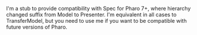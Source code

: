I'm a stub to provide compatibility with Spec for Pharo 7+, where hierarchy changed suffix from Model to Presenter. 
I'm equivalent in all cases to TransferModel, but you need to use me if you want to be compatible with future versions of Pharo.